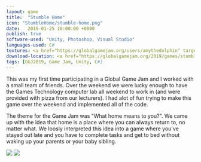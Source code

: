 ```yaml
---
layout: game
title:  "Stumble Home"
icon: "StumbleHome/stumble-home.png"
date:   2019-01-25 10:00:00 +0000
publish: true
software-used: "Unity, Photoshop, Visual Studio"
languages-used: C#
textures: <a href="https://globalgamejam.org/users/amythedolphin" target="_blank">Amy Dolphin</a>
download-location: <a href="https://globalgamejam.org/2019/games/stumble-home" target="_blank">globalgamejam.org</a>
tags: [GGJ2019, Game Jam, Unity, C#]
---
```


This was my first time participating in a Global Game Jam and I worked with a small team of friends. Over the weekend we were lucky enough to have the Games Technology computer lab all weekend to work in (and were provided with pizza from our lecturers). I had alot of fun trying to make this game over the weekend and implemented all of the code.

The theme for the Game Jam was "What home means to you?". We came up with the idea that home is a place where you can always return to, no matter what. We loosly interpreted this idea into a game where you've stayed out late and you have to complete tasks and get to bed without waking up your parents or your baby sibling.

<img src="{{ site.baseurl }}/assets/StumbleHome/stumble-home-downstairs.png"/>
<img src="{{ site.baseurl }}/assets/StumbleHome/stumble-home-gameplay.png"/>